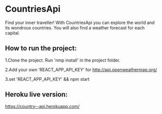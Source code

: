 # CountriesApi

Find your inner traveller!
With CountriesApi you can explore the world and its wondrous countries. You will also find a weather forecast for each capital.




## How to run the project:

1.Clone the project. Run 'nmp install' in the project folder. 

2.Add your own 'REACT_APP_API_KEY' for http://api.openweathermap.org/

3.set 'REACT_APP_API_KEY' && npm start


## Heroku live version:

https://country--api.herokuapp.com/